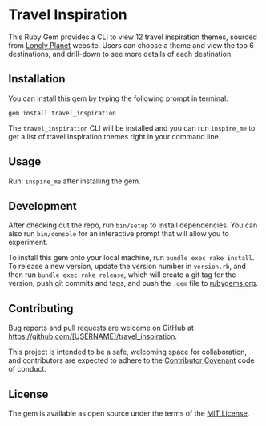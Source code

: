 # Travel Inspiration

This Ruby Gem provides a CLI to view 12 travel inspiration themes, sourced from [Lonely Planet](https://www.lonelyplanet.com/) website. Users can choose a theme and view the top 6 destinations, and drill-down to see more details of each destination. 

## Installation
You can install this gem by typing the following prompt in terminal:

```gem install travel_inspiration```

The ```travel_inspiration``` CLI will be installed and you can run ```inspire_me``` to get a list of travel inspiration themes right in your command line.

## Usage

Run: ```inspire_me``` after installing the gem.

## Development

After checking out the repo, run `bin/setup` to install dependencies. You can also run `bin/console` for an interactive prompt that will allow you to experiment. 

To install this gem onto your local machine, run `bundle exec rake install`. To release a new version, update the version number in `version.rb`, and then run `bundle exec rake release`, which will create a git tag for the version, push git commits and tags, and push the `.gem` file to [rubygems.org](https://rubygems.org).

## Contributing

Bug reports and pull requests are welcome on GitHub at https://github.com/[USERNAME]/travel_inspiration.

This project is intended to be a safe, welcoming space for collaboration, and contributors are expected to adhere to the [Contributor Covenant](https://github.com/dannyd4315/worlds-best-restaurants-cli-gem/blob/master/contributor-covenant.org) code of conduct.

## License

The gem is available as open source under the terms of the [MIT License](http://opensource.org/licenses/MIT).
